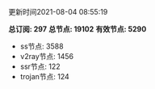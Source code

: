 更新时间2021-08-04 08:55:19

**总订阅: 297**
**总节点: 19102**
**有效节点: 5290**
- ss节点: 3588
- v2ray节点: 1456
- ssr节点: 122
- trojan节点: 124

